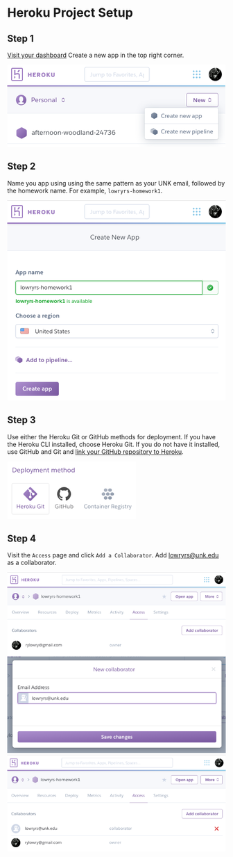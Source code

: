 # Heroku Project Setup

## Step 1

[Visit your dashboard](https://dashboard.heroku.com/apps)
Create a new app in the top right corner.  

<img src="../images/heroku-setup-1.png"/>

## Step 2

Name you app using using the same pattern as your UNK
email, followed by the homework name. For example, `lowryrs-homework1`.

<img src="../images/heroku-setup-2.png"/>


## Step 3

Use either the Heroku Git or GitHub methods for deployment. If you have the
Heroku CLI installed, choose Heroku Git. If you do not have it installed, use
GitHub and Git and [link your GitHub repository to Heroku](github-project-setup.md).

<img src="../images/heroku-setup-3.png"/>

## Step 4

Visit the `Access` page and click `Add a Collaborator`. Add lowryrs@unk.edu as
a collaborator.

<img src="../images/heroku-setup-4.png"/>

<img src="../images/heroku-setup-5.png"/>

<img src="../images/heroku-setup-6.png"/>
